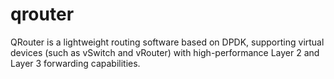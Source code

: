 # qrouter
QRouter is a lightweight routing software based on DPDK, supporting virtual devices (such as vSwitch and vRouter) with high-performance Layer 2 and Layer 3 forwarding capabilities.
